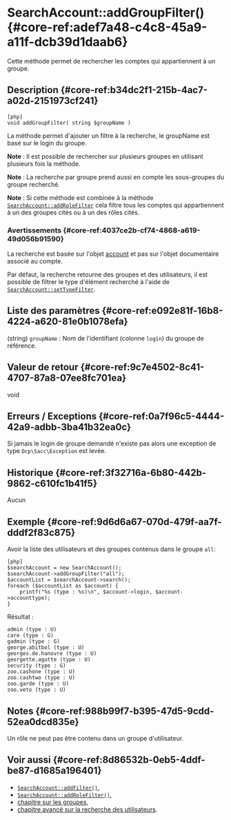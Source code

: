 # SearchAccount::addGroupFilter() {#core-ref:adef7a48-c4c8-45a9-a11f-dcb39d1daab6}

<div markdown="1" class="short-description">
Cette méthode permet de rechercher les comptes qui appartiennent à un groupe.
</div>

## Description {#core-ref:b34dc2f1-215b-4ac7-a02d-2151973cf241}

    [php]
    void addGroupFilter( string $groupName )

La méthode permet d'ajouter un filtre à la recherche, le groupName est basé sur
le login du groupe.

**Note** : Il est possible de rechercher sur plusieurs groupes en utilisant
plusieurs fois la méthode.

**Note** : La recherche par groupe prend aussi en compte les sous-groupes du
groupe  recherché.

**Note** : Si cette méthode est combinée à la méthode
[`SearchAccount::addRoleFilter`][addRoleFilter] cela filtre tous les comptes
qui appartiennent à un des groupes cités ou à un des rôles cités.

### Avertissements {#core-ref:4037ce2b-cf74-4868-a619-49d056b91590}

La recherche est basée sur l'objet [account][account] et pas sur l'objet 
documentaire associé au compte.

Par défaut, la recherche retourne des groupes et des utilisateurs, il est possible
de filtrer le type d'élément recherché à l'aide de 
[`SearchAccount::setTypeFilter`][setTypeFilter].

## Liste des paramètres {#core-ref:e092e81f-16b8-4224-a620-81e0b1078efa}

(string) `groupName`
:   Nom de l'identifiant (colonne `login`) du groupe de référence.

## Valeur de retour {#core-ref:9c7e4502-8c41-4707-87a8-07ee8fc701ea}

void

## Erreurs / Exceptions {#core-ref:0a7f96c5-4444-42a9-adbb-3ba41b32ea0c}

Si jamais le login de groupe demandé n'existe pas alors une exception de type
`Dcp\Sacc\Exception` est levée.

## Historique {#core-ref:3f32716a-6b80-442b-9862-c610fc1b41f5}

Aucun

## Exemple {#core-ref:9d6d6a67-070d-479f-aa7f-dddf2f83c875}

Avoir la liste des utilisateurs et des groupes contenus dans le groupe `all`:

    [php]
    $searchAccount = new SearchAccount();
    $searchAccount->addGroupFilter("all");
    $accountList = $searchAccount->search();
    foreach ($accountList as $account) {
        printf("%s (type : %s)\n", $account->login, $account->accounttype);
    }

Résultat :

    admin (type : U)
    care (type : G)
    gadmin (type : G)
    george.abitbol (type : U)
    georges.de.hanovre (type : U)
    georgette.agutte (type : U)
    security (type : G)
    zoo.cashone (type : U)
    zoo.cashtwo (type : U)
    zoo.garde (type : U)
    zoo.veto (type : U)

## Notes {#core-ref:988b99f7-b395-47d5-9cdd-52ea0dcd835e}

Un rôle ne peut pas être contenu dans un groupe d'utilisateur.

## Voir aussi {#core-ref:8d86532b-0eb5-4ddf-be87-d1685a196401}

* [`SearchAccount::addFilter()`][addFilter],
* [`SearchAccount::addRoleFilter()`][addRoleFilter],
* [chapitre sur les groupes][group],
* [chapitre avancé sur la recherche des utilisateurs][advancedSearch].


<!-- links -->

[addFilter]:            #core-ref:e785ea85-d398-4b6f-8a14-0224f0a9e69f
[addRoleFilter]:        #core-ref:e31c0040-6b86-489a-8114-1be80b78603b
[account]:              #core-ref:22c7dec6-5ee7-4540-9b3b-7fb4b06d01d9
[setTypeFilter]:        #core-ref:bdbaccb1-c6ca-4355-ba54-8762d020a522
[group]:                #core-ref:d3a9acde-f4fa-4a0b-8acc-1303f8e6b17e
[advancedSearch]:       #core-ref:bb14d2a0-abf6-470e-b226-186f15bc7784